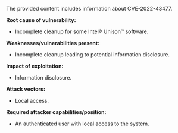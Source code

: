 The provided content includes information about CVE-2022-43477.

**Root cause of vulnerability:**
- Incomplete cleanup for some Intel® Unison™ software.

**Weaknesses/vulnerabilities present:**
- Incomplete cleanup leading to potential information disclosure.

**Impact of exploitation:**
- Information disclosure.

**Attack vectors:**
- Local access.

**Required attacker capabilities/position:**
- An authenticated user with local access to the system.